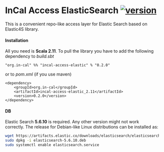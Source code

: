 # InCal Access ElasticSearch [![version](https://img.shields.io/badge/version-0.2.0-green.svg)](https://elasticsearch.com)

This is a convenient repo-like access layer for Elastic Search based on Elastic4S library.

#### Installation

All you need is **Scala 2.11**. To pull the library you have to add the following dependency to *build.sbt*

```
"org.in-cal" %% "incal-access-elastic" % "0.2.0"
```

or to *pom.xml* (if you use maven)

```
<dependency>
    <groupId>org.in-cal</groupId>
    <artifactId>incal-access-elastic_2.11</artifactId>
    <version>0.2.0</version>
</dependency>
```

#### DB

Elastic Search **5.6.10** is required. Any other version might not work correctly. The release for Debian-like Linux distributions can be installed as:

```sh
wget https://artifacts.elastic.co/downloads/elasticsearch/elasticsearch-5.6.10.deb
sudo dpkg -i elasticsearch-5.6.10.deb
sudo systemctl enable elasticsearch.service
```